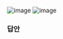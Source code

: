 ![image](https://user-images.githubusercontent.com/49461207/219043535-b017968f-17c4-493c-a62b-12f4045bf804.png)
![image](https://user-images.githubusercontent.com/49461207/219043590-d9f222d3-7f1d-4775-a3c2-6eb4e94ecb49.png)

### 답안
```

```
